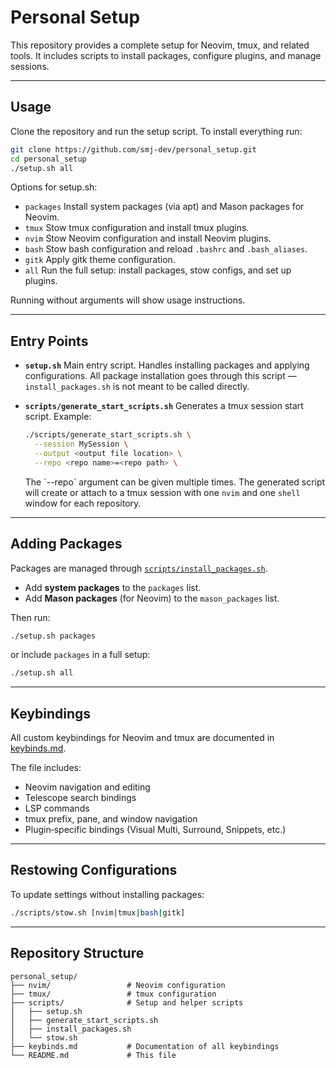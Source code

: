 # Personal Setup

This repository provides a complete setup for Neovim, tmux, and related tools.
It includes scripts to install packages, configure plugins, and manage sessions.

---

## Usage

Clone the repository and run the setup script. To install everything run:

```bash
git clone https://github.com/smj-dev/personal_setup.git
cd personal_setup
./setup.sh all
```

Options for setup.sh:

* `packages`
  Install system packages (via apt) and Mason packages for Neovim.
* `tmux`
  Stow tmux configuration and install tmux plugins.
* `nvim`
  Stow Neovim configuration and install Neovim plugins.
* `bash`
  Stow bash configuration and reload `.bashrc` and `.bash_aliases`.
* `gitk`
  Apply gitk theme configuration.
* `all`
  Run the full setup: install packages, stow configs, and set up plugins.

Running without arguments will show usage instructions.

---

## Entry Points

* **`setup.sh`**
  Main entry script.
  Handles installing packages and applying configurations.
  All package installation goes through this script — `install_packages.sh` is not meant to be called directly.

* **`scripts/generate_start_scripts.sh`**
  Generates a tmux session start script.
  Example:

  ```bash
  ./scripts/generate_start_scripts.sh \
    --session MySession \
    --output <output file location> \
    --repo <repo name>=<repo path> \
  ```

  The ´--repo´ argument can be given multiple times. The generated script will create or attach to a tmux session with one `nvim` and one `shell` window for each repository.

---

## Adding Packages

Packages are managed through [`scripts/install_packages.sh`](scripts/install_packages.sh).

* Add **system packages** to the `packages` list.
* Add **Mason packages** (for Neovim) to the `mason_packages` list.

Then run:

```bash
./setup.sh packages
```

or include `packages` in a full setup:

```bash
./setup.sh all
```

---

## Keybindings

All custom keybindings for Neovim and tmux are documented in [keybinds.md](keybinds.md).

The file includes:

* Neovim navigation and editing
* Telescope search bindings
* LSP commands
* tmux prefix, pane, and window navigation
* Plugin‑specific bindings (Visual Multi, Surround, Snippets, etc.)

---

## Restowing Configurations

To update settings without installing packages:

```bash
./scripts/stow.sh [nvim|tmux|bash|gitk]
```

---

## Repository Structure

```
personal_setup/
├── nvim/                 # Neovim configuration
├── tmux/                 # tmux configuration
├── scripts/              # Setup and helper scripts
│   ├── setup.sh
│   ├── generate_start_scripts.sh
│   ├── install_packages.sh
│   └── stow.sh
├── keybinds.md           # Documentation of all keybindings
└── README.md             # This file
```

